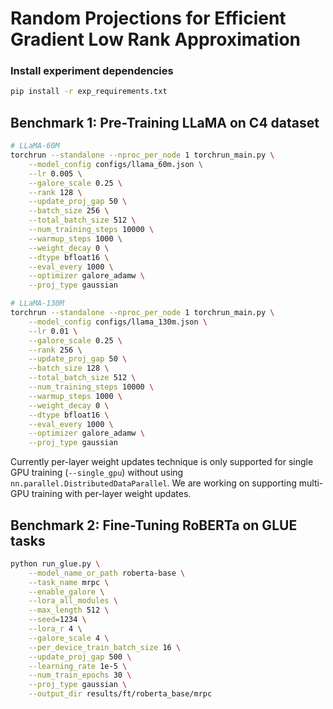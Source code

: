 # Random Projections for Efficient Gradient Low Rank Approximation


### Install experiment dependencies

```bash
pip install -r exp_requirements.txt
```

## Benchmark 1: Pre-Training LLaMA on C4 dataset

```bash
# LLaMA-60M
torchrun --standalone --nproc_per_node 1 torchrun_main.py \
    --model_config configs/llama_60m.json \
    --lr 0.005 \
    --galore_scale 0.25 \
    --rank 128 \
    --update_proj_gap 50 \
    --batch_size 256 \
    --total_batch_size 512 \
    --num_training_steps 10000 \
    --warmup_steps 1000 \
    --weight_decay 0 \
    --dtype bfloat16 \
    --eval_every 1000 \
    --optimizer galore_adamw \
    --proj_type gaussian 
```

```bash
# LLaMA-130M
torchrun --standalone --nproc_per_node 1 torchrun_main.py \
    --model_config configs/llama_130m.json \
    --lr 0.01 \
    --galore_scale 0.25 \
    --rank 256 \
    --update_proj_gap 50 \
    --batch_size 128 \
    --total_batch_size 512 \
    --num_training_steps 10000 \
    --warmup_steps 1000 \
    --weight_decay 0 \
    --dtype bfloat16 \
    --eval_every 1000 \
    --optimizer galore_adamw \
    --proj_type gaussian 
```

Currently per-layer weight updates technique is only supported for single GPU training (`--single_gpu`) without using `nn.parallel.DistributedDataParallel`. We are working on supporting multi-GPU training with per-layer weight updates.

## Benchmark 2: Fine-Tuning RoBERTa on GLUE tasks
```bash
python run_glue.py \
    --model_name_or_path roberta-base \
    --task_name mrpc \
    --enable_galore \
    --lora_all_modules \
    --max_length 512 \
    --seed=1234 \
    --lora_r 4 \
    --galore_scale 4 \
    --per_device_train_batch_size 16 \
    --update_proj_gap 500 \
    --learning_rate 1e-5 \
    --num_train_epochs 30 \
    --proj_type gaussian \
    --output_dir results/ft/roberta_base/mrpc